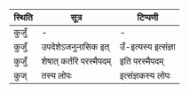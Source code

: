 | स्थिति | सूत्र | टिप्पणी |
| ----- | ------- | ------ |
| कुजुँ | - | - |
| कुजुँ | उपदेशेऽजनुनासिक इत् | उँ-इत्यस्य इत्संज्ञा |
| कुजुँ | शेषात् कर्तरि परस्मैपदम् | इति परस्मैपदम् |
| कुज् | तस्य लोपः | इत्संज्ञकस्य लोपः |
